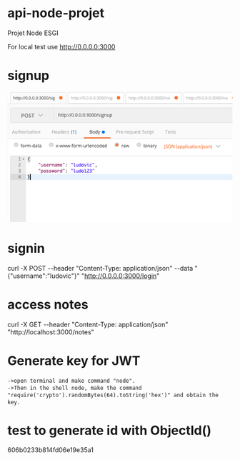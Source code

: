 # api-node-projet
Projet Node ESGI


For local test use http://0.0.0.0:3000

# signup
![alt text](./screenshot-request/signup.png)

# signin
curl -X POST --header "Content-Type: application/json" --data "{\"username\":\"ludovic\"}" "http://0.0.0.0:3000/login"
# access notes
curl -X GET --header "Content-Type: application/json" "http://localhost:3000/notes"

# Generate key for JWT
    ->open terminal and make command "node". 
    ->Then in the shell node, make the command "require('crypto').randomBytes(64).toString('hex')" and obtain the key.

# test to generate id with ObjectId()
606b0233b814fd06e19e35a1